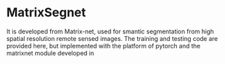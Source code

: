 # MatrixSegnet
It is developed from Matrix-net, used for smantic segmentation from high spatial resolution remote sensed images.
The training and testing code are provided here, but implemented with the platform of pytorch and the matrixnet module developed in 
